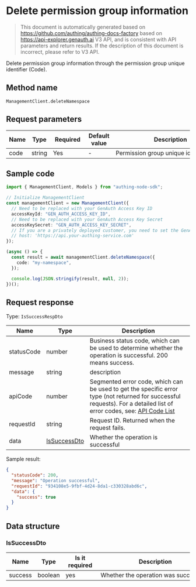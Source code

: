 # Delete permission group information

<!--
Warning ⚠️:
Do not modify this document directly,
https://github.com/Authing/authing-docs-factory
Use this project to generate
-->

<LastUpdated />

> This document is automatically generated based on https://github.com/authing/authing-docs-factory based on https://api-explorer.genauth.ai V3 API, and is consistent with API parameters and return results. If the description of this document is incorrect, please refer to V3 API.

Delete permission group information through the permission group unique identifier (Code).

## Method name

`ManagementClient.deleteNamespace`

## Request parameters

| Name | Type   | <div style="width:80px">Required</div> | <div style="width:60px">Default value</div> | <div style="width:300px">Description</div> | <div style="width:200px">Sample value</div> |
| ---- | ------ | -------------------------------------- | ------------------------------------------- | ------------------------------------------ | ------------------------------------------- |
| code | string | Yes                                    | -                                           | Permission group unique identifier         | `my-namespace`                              |

## Sample code

```ts
import { ManagementClient, Models } from "authing-node-sdk";

// Initialize ManagementClient
const managementClient = new ManagementClient({
  // Need to be replaced with your GenAuth Access Key ID
  accessKeyId: "GEN_AUTH_ACCESS_KEY_ID",
  // Need to be replaced with your GenAuth Access Key Secret
  accessKeySecret: "GEN_AUTH_ACCESS_KEY_SECRET",
  // If you are a privately deployed customer, you need to set the GenAuth service domain name
  // host: 'https://api.your-authing-service.com'
});

(async () => {
  const result = await managementClient.deleteNamespace({
    code: "my-namespace",
  });

  console.log(JSON.stringify(result, null, 2));
})();
```

## Request response

Type: `IsSuccessRespDto`

| Name       | Type                                     | Description                                                                                                                                                                                                                                                                                                                                    |
| ---------- | ---------------------------------------- | ---------------------------------------------------------------------------------------------------------------------------------------------------------------------------------------------------------------------------------------------------------------------------------------------------------------------------------------------- |
| statusCode | number                                   | Business status code, which can be used to determine whether the operation is successful. 200 means success.                                                                                                                                                                                                                                   |
| message    | string                                   | description                                                                                                                                                                                                                                                                                                                                    |
| apiCode    | number                                   | Segmented error code, which can be used to get the specific error type (not returned for successful requests). For a detailed list of error codes, see: [API Code List](https://api-explorer.genauth.ai/?tag=group/%E5%BC%80%E5%8F%91%E5%87%86%E5%A4%87#tag/%E5%BC%80%E5%8F%91%E5%87%86%E5%A4%87/%E9%94%99%E8%AF%AF%E5%A4%84%E7%90%86/apiCode) |
| requestId  | string                                   | Request ID. Returned when the request fails.                                                                                                                                                                                                                                                                                                   |
| data       | <a href="#IsSuccessDto">IsSuccessDto</a> | Whether the operation is successful                                                                                                                                                                                                                                                                                                            |

Sample result:

```json
{
  "statusCode": 200,
  "message": "Operation successful",
  "requestId": "934108e5-9fbf-4d24-8da1-c330328abd6c",
  "data": {
    "success": true
  }
}
```

## Data structure

### <a id="IsSuccessDto"></a> IsSuccessDto

| Name    | Type    | <div style="width:80px">Is it required</div> | <div style="width:300px">Description</div> | <div style="width:200px">Sample value</div> |
| ------- | ------- | -------------------------------------------- | ------------------------------------------ | ------------------------------------------- |
| success | boolean | yes                                          | Whether the operation was successful       | `true`                                      |
